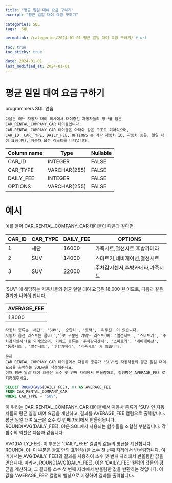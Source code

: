 ```yaml
---
title: "평균 일일 대여 요금 구하기"
excerpt: "평균 일일 대여 요금 구하기"

categories: SQL
tags:  SQL

permalink: /categories/2024-01-01-평균 일일 대여 요금 구하기/ # url

toc: true
toc_sticky: true

date: 2024-01-01
last_modified_at: 2024-01-01
---
```

# 평균 일일 대여 요금 구하기
programmers SQL 연습
```
다음은 어느 자동차 대여 회사에서 대여중인 자동차들의 정보를 담은 CAR_RENTAL_COMPANY_CAR 테이블입니다. 
CAR_RENTAL_COMPANY_CAR 테이블은 아래와 같은 구조로 되어있으며, 
CAR_ID, CAR_TYPE, DAILY_FEE, OPTIONS 는 각각 자동차 ID, 자동차 종류, 일일 대여 요금(원), 자동차 옵션 리스트를 나타냅니다.
```

| Column name | Type           | Nullable |
|-------------|----------------|----------|
| CAR_ID      | INTEGER        | FALSE    |
| CAR_TYPE    | VARCHAR(255)   | FALSE    |
| DAILY_FEE   | INTEGER        | FALSE    |
| OPTIONS     | VARCHAR(255)   | FALSE    |

# 예시
예를 들어 CAR_RENTAL_COMPANY_CAR 테이블이 다음과 같다면

| CAR_ID | CAR_TYPE | DAILY_FEE | OPTIONS                              |
|--------|----------|-----------|--------------------------------------|
| 1      | 세단     | 16000     | 가죽시트,열선시트,후방카메라           |
| 2      | SUV      | 14000     | 스마트키,네비게이션,열선시트            |
| 3      | SUV      | 22000     | 주차감지센서,후방카메라,가죽시트        |

'SUV' 에 해당하는 자동차들의 평균 일일 대여 요금은 18,000 원 이므로, 다음과 같은 결과가 나와야 합니다.

| AVERAGE_FEE |
|-------------|
|   18000     |

```
자동차 종류는 '세단', 'SUV', '승합차', '트럭', '리무진' 이 있습니다.
자동차 옵션 리스트는 콤마(',')로 구분된 키워드 리스트(예: '열선시트', '스마트키', '주차감지센서')로 되어있으며, 키워드 종류는 '주차감지센서', '스마트키', '네비게이션', '통풍시트', '열선시트', '후방카메라', '가죽시트' 가 있습니다.

문제
CAR_RENTAL_COMPANY_CAR 테이블에서 자동차 종류가 'SUV'인 자동차들의 평균 일일 대여 요금을 출력하는 SQL문을 작성해주세요.
이때 평균 일일 대여 요금은 소수 첫 번째 자리에서 반올림하고, 컬럼명은 AVERAGE_FEE 로 지정해주세요.
```
```Sql
SELECT ROUND(AVG(DAILY_FEE), 0) AS AVERAGE_FEE
FROM CAR_RENTAL_COMPANY_CAR
WHERE CAR_TYPE = 'SUV';
```

이 쿼리는 CAR_RENTAL_COMPANY_CAR 테이블에서 자동차 종류가 'SUV'인 자동차들의 평균 일일 대여 요금을 계산하고, 결과를 AVERAGE_FEE 컬럼으로 출력합니다. 
평균 일일 대여 요금은 소수 첫 번째 자리에서 반올림됩니다.
ROUND(AVG(DAILY_FEE), 0)은 SQL에서 사용되는 함수들을 조합한 부분입니다.
각 함수의 역할은 다음과 같습니다:

AVG(DAILY_FEE): 이 부분은 'DAILY_FEE' 컬럼의 값들의 평균을 계산합니다.
ROUND(<expression>, 0): 이 부분은 괄호 안의 표현식(<expression>)을 소수 첫 번째 자리에서 반올림합니다. 
여기에서는 AVG(DAILY_FEE)의 결과를 사용하여 소수 첫 번째 자리에서 반올림한 값을 얻습니다.
따라서, ROUND(AVG(DAILY_FEE), 0)은 'DAILY_FEE' 컬럼의 값들의 평균을 계산하고, 그 결과를 소수 첫 번째 자리에서 반올림한 값을 반환하는 것입니다.
이 값을 'AVERAGE_FEE' 컬럼의 별칭으로 지정하여 결과를 출력합니다.

